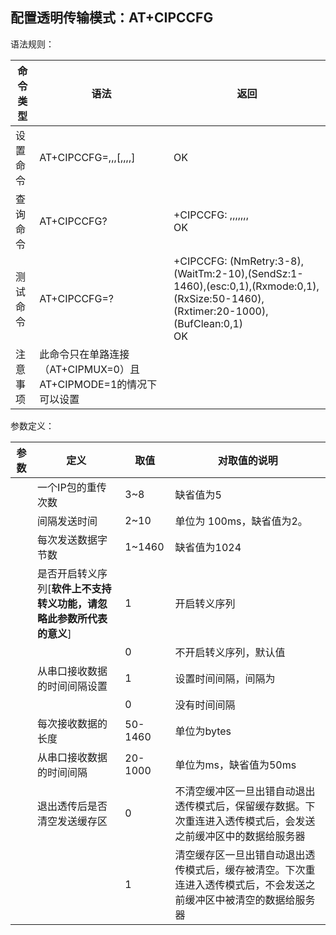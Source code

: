 ## 配置透明传输模式：AT+CIPCCFG

语法规则：

| 命令类型 | 语法                                                         | 返回                                                         |
| -------- | ------------------------------------------------------------ | ------------------------------------------------------------ |
| 设置命令 | AT+CIPCCFG=<NmRetry>,<WaitTm>,<SendSz>,<esc>[,<Rxmode>,<RxSize>,<Rxtimer>,<BufClean>] | OK                                                           |
| 查询命令 | AT+CIPCCFG?                                                  | +CIPCCFG: <NmRetry>,<WaitTm>,<SendSz>,<esc>,<Rxmode>,<RxSize>,<Rxtimer>,<BufClean> <br>OK |
| 测试命令 | AT+CIPCCFG=?                                                 | +CIPCCFG: (NmRetry:3-8),(WaitTm:2-10),(SendSz:1-1460),(esc:0,1),(Rxmode:0,1),(RxSize:50-1460),(Rxtimer:20-1000),(BufClean:0,1) <br>OK |
| 注意事项 | 此命令只在单路连接（AT+CIPMUX=0）且AT+CIPMODE=1的情况下可以设置 |                                                              |

 

参数定义：

| 参数       | 定义                                                         | 取值    | 对取值的说明                                                 |
| ---------- | ------------------------------------------------------------ | ------- | ------------------------------------------------------------ |
| <NmRetry>  | 一个IP包的重传次数                                           | 3~8     | 缺省值为5                                                    |
| <WaitTm>   | 间隔发送时间                                                 | 2~10    | 单位为 100ms，缺省值为2。                                    |
| <SendSz>   | 每次发送数据字节数                                           | 1~1460  | 缺省值为1024                                                 |
| <esc>      | 是否开启转义序列[**软件上不支持转义功能，请忽略此参数所代表的意义**] | 1       | 开启转义序列                                                 |
|            |                                                              | 0       | 不开启转义序列，默认值                                       |
| <Rxmode>   | 从串口接收数据的时间间隔设置                                 | 1       | 设置时间间隔，间隔为<Rxtimer>                                |
|            |                                                              | 0       | 没有时间间隔                                                 |
| <RxSize>   | 每次接收数据的长度                                           | 50-1460 | 单位为bytes                                                  |
| <Rxtimer>  | 从串口接收数据的时间间隔                                     | 20-1000 | 单位为ms，缺省值为50ms                                       |
| <BufClean> | 退出透传后是否清空发送缓存区                                 | 0       | 不清空缓冲区一旦出错自动退出透传模式后，保留缓存数据。下次重连进入透传模式后，会发送之前缓冲区中的数据给服务器 |
|            |                                                              | 1       | 清空缓存区一旦出错自动退出透传模式后，缓存被清空。下次重连进入透传模式后，不会发送之前缓冲区中被清空的数据给服务器 |
